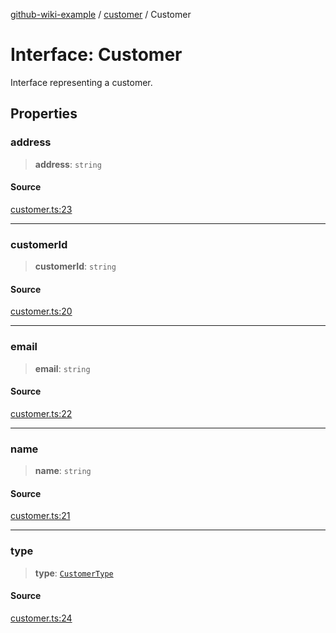 [github-wiki-example](../wiki/Home) / [customer](../wiki/customer) / Customer

# Interface: Customer

Interface representing a customer.

## Properties

### address

> **address**: `string`

#### Source

[customer.ts:23](https://github.com/tgreyuk/typedoc-plugin-markdown-examples/blob/3728586/examples/04-typedoc-github-wiki-theme/src/customer.ts#L23)

***

### customerId

> **customerId**: `string`

#### Source

[customer.ts:20](https://github.com/tgreyuk/typedoc-plugin-markdown-examples/blob/3728586/examples/04-typedoc-github-wiki-theme/src/customer.ts#L20)

***

### email

> **email**: `string`

#### Source

[customer.ts:22](https://github.com/tgreyuk/typedoc-plugin-markdown-examples/blob/3728586/examples/04-typedoc-github-wiki-theme/src/customer.ts#L22)

***

### name

> **name**: `string`

#### Source

[customer.ts:21](https://github.com/tgreyuk/typedoc-plugin-markdown-examples/blob/3728586/examples/04-typedoc-github-wiki-theme/src/customer.ts#L21)

***

### type

> **type**: [`CustomerType`](../wiki/customer.Enumeration.CustomerType)

#### Source

[customer.ts:24](https://github.com/tgreyuk/typedoc-plugin-markdown-examples/blob/3728586/examples/04-typedoc-github-wiki-theme/src/customer.ts#L24)
